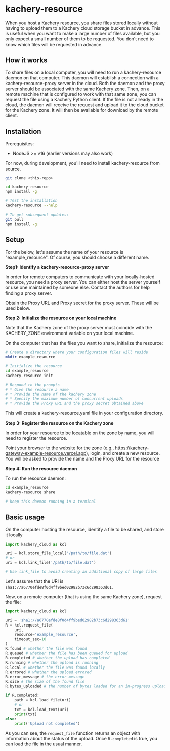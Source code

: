 # kachery-resource

When you host a Kachery resource, you share files stored locally without having to upload them to a Kachery cloud storage bucket in advance. This is useful when you want to make a large number of files available, but you only expect a small number of them to be requested. You don't need to know which files will be requested in advance.

## How it works

To share files on a local computer, you will need to run a kachery-resource daemon on that computer. This daemon will establish a connection with a kachery-resource-proxy server in the cloud. Both the daemon and the proxy server should be associated with the same Kachery zone. Then, on a remote machine that is configured to work with that same zone, you can request the file using a Kachery Python client. If the file is not already in the cloud, the daemon will receive the request and upload it to the cloud bucket for the Kachery zone. It will then be available for download by the remote client.

## Installation

Prerequisites:
* NodeJS >= v16 (earlier versions may also work)

For now, during development, you'll need to install kachery-resource from source.

```bash
git clone <this-repo>

cd kachery-resource
npm install -g

# Test the installation
kachery-resource --help

# To get subsequent updates:
git pull
npm install -g
```

## Setup

For the below, let's assume the name of your resource is "example_resource". Of course, you should choose a different name.

**Step1: Identify a kachery-resource-proxy server**

In order for remote computers to communicate with your locally-hosted resource, you need a proxy server. You can either host the server yourself or use one maintained by someone else. Contact the authors for help finding a proxy server.

Obtain the Proxy URL and Proxy secret for the proxy server. These will be used below.

**Step 2: Initialize the resource on your local machine**

Note that the Kachery zone of the proxy server must coincide with the KACHERY_ZONE environment variable on your local machine.

On the computer that has the files you want to share, initialize the resource:

```bash
# Create a directory where your configuration files will reside
mkdir example_resource

# Initialize the resource
cd example_resource
kachery-resource init

# Respond to the prompts
# * Give the resource a name
# * Provide the name of the kachery zone
# * Specify the maximum number of concurrent uploads
# * Provide the Proxy URL and the proxy secret obtained above
```

This will create a kachery-resource.yaml file in your configuration directory.

**Step 3: Register the resource on the Kachery zone**

In order for your resource to be locatable on the zone by name, you will need to register the resource.

Point your browser to the website for the zone (e.g., https://kachery-gateway-example-resource.vercel.app), login, and create a new resource. You will be asked to provide the name and the Proxy URL for the resource

**Step 4: Run the resource daemon**

To run the resource daemon:

```bash
cd example_resource
kachery-resource share

# keep this daemon running in a terminal
```

## Basic usage

On the computer hosting the resource, identify a file to be shared, and store it locally

```python
import kachery_cloud as kcl

uri = kcl.store_file_local('/path/to/file.dat')
# or
uri = kcl.link_file('/path/to/file.dat')

# Use link_file to avoid creating an additional copy of large files
```

Let's assume that the URI is `sha1://a6770efde8f0d4ff9bed02982b73c6d298363d61`.

Now, on a remote computer (that is using the same Kachery zone), request the file:

```python
import kachery_cloud as kcl

uri = 'sha1://a6770efde8f0d4ff9bed02982b73c6d298363d61'
R = kcl.request_file(
    uri,
    resource='example_resource',
    timeout_sec=10
)
R.found # whether the file was found
R.queued # whether the file has been queued for upload
R.completed # whether the upload has completed
R.running # whether the upload is running
R.local # whether the file was found locally
R.errored # whether the upload errored
R.error_message # the error message
R.size # the size of the found file
R.bytes_uploaded # the number of bytes loaded for an in-progress upload

if R.completed:
    path = kcl.load_file(uri)
    # or
    txt = kcl.load_text(uri)
    print(txt)
else:
    print('Upload not completed')
```

As you can see, the `request_file` function returns an object with information about the status of the upload. Once `R.completed` is true, you can load the file in the usual manner.
